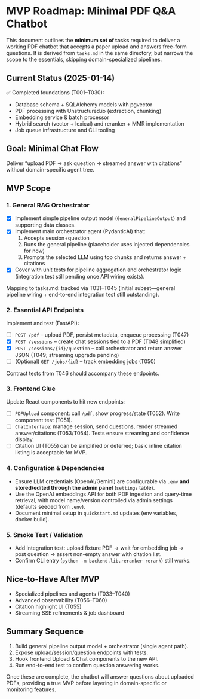 # MVP Roadmap: Minimal PDF Q&A Chatbot

This document outlines the **minimum set of tasks** required to deliver a working PDF chatbot that accepts a paper upload and answers free-form questions. It is derived from `tasks.md` in the same directory, but narrows the scope to the essentials, skipping domain-specialized pipelines.

## Current Status (2025-01-14)

✅ Completed foundations (T001–T030):

- Database schema + SQLAlchemy models with pgvector
- PDF processing with Unstructured.io (extraction, chunking)
- Embedding service & batch processor
- Hybrid search (vector + lexical) and reranker + MMR implementation
- Job queue infrastructure and CLI tooling

## Goal: Minimal Chat Flow

Deliver “upload PDF → ask question → streamed answer with citations” without domain-specific agent tree.

## MVP Scope

### 1. General RAG Orchestrator

- [x] Implement simple pipeline output model (`GeneralPipelineOutput`) and supporting data classes.
- [x] Implement main orchestrator agent (PydanticAI) that:
  1. Accepts session+question
  2. Runs the general pipeline (placeholder uses injected dependencies for now)
  3. Prompts the selected LLM using top chunks and returns answer + citations
- [x] Cover with unit tests for pipeline aggregation and orchestrator logic (integration test still pending once API wiring exists).

Mapping to tasks.md: tracked via T031–T045 (initial subset—general pipeline wiring + end-to-end integration test still outstanding).

### 2. Essential API Endpoints

Implement and test (FastAPI):

- [ ] `POST /pdf` – upload PDF, persist metadata, enqueue processing (T047)
- [x] `POST /sessions` – create chat sessions tied to a PDF (T048 simplified)
- [x] `POST /sessions/{id}/question` – call orchestrator and return answer JSON (T049; streaming upgrade pending)
- [ ] (Optional) `GET /jobs/{id}` – track embedding jobs (T050)

Contract tests from T046 should accompany these endpoints.

### 3. Frontend Glue

Update React components to hit new endpoints:

- [ ] `PDFUpload` component: call `/pdf`, show progress/state (T052). Write component test (T051).
- [ ] `ChatInterface`: manage session, send questions, render streamed answer/citations (T053/T054). Tests ensure streaming and confidence display.
- [ ] Citation UI (T055) can be simplified or deferred; basic inline citation listing is acceptable for MVP.

### 4. Configuration & Dependencies

- Ensure LLM credentials (OpenAI/Gemini) are configurable via `.env` **and stored/edited through the admin panel** (`settings` table).
- Use the OpenAI embeddings API for both PDF ingestion and query-time retrieval, with model name/version controlled via admin settings (defaults seeded from `.env`).
- Document minimal setup in `quickstart.md` updates (env variables, docker build).

### 5. Smoke Test / Validation

- Add integration test: upload fixture PDF → wait for embedding job → post question → assert non-empty answer with citation list.
- Confirm CLI entry (`python -m backend.lib.reranker rerank`) still works.

## Nice-to-Have After MVP

- Specialized pipelines and agents (T033–T040)
- Advanced observability (T056–T060)
- Citation highlight UI (T055)
- Streaming SSE refinements & job dashboard

## Summary Sequence

1. Build general pipeline output model + orchestrator (single agent path).
2. Expose upload/session/question endpoints with tests.
3. Hook frontend Upload & Chat components to the new API.
4. Run end-to-end test to confirm question answering works.

Once these are complete, the chatbot will answer questions about uploaded PDFs, providing a true MVP before layering in domain-specific or monitoring features.
